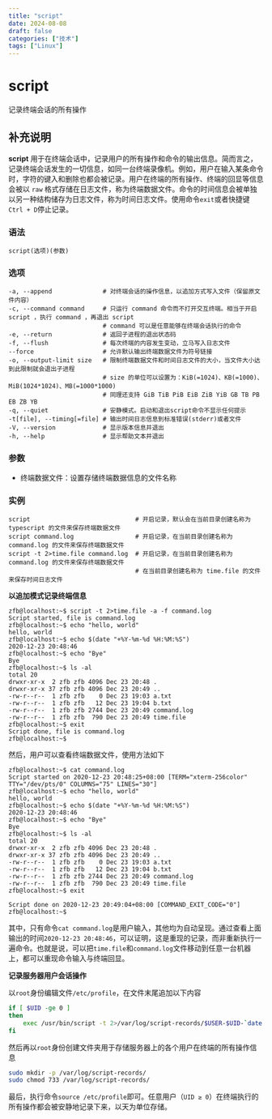 ```yaml
---
title: "script"
date: 2024-08-08
draft: false
categories: ["技术"]
tags: ["Linux"]
---
```

script
===

记录终端会话的所有操作

## 补充说明

**script** 用于在终端会话中，记录用户的所有操作和命令的输出信息。简而言之，记录终端会话发生的一切信息，如同一台终端录像机。例如，用户在输入某条命令时，字符的键入和删除也都会被记录。用户在终端的所有操作、终端的回显等信息会被以 `raw` 格式存储在日志文件，称为终端数据文件。命令的时间信息会被单独以另一种结构储存为日志文件，称为时间日志文件。使用命令`exit`或者快捷键`Ctrl + D`停止记录。


###  语法

```shell
script(选项)(参数)
```

###  选项

```shell
-a, --append              # 对终端会话的操作信息，以追加方式写入文件（保留原文件内容）
-c, --command command     # 只运行 command 命令而不打开交互终端。相当于开启 script ，执行 command ，再退出 script
                          # command 可以是任意能够在终端会话执行的命令
-e, --return              # 返回子进程的退出状态码
-f, --flush               # 每次终端的内容发生变动，立马写入日志文件
--force                   # 允许默认输出终端数据文件为符号链接
-o, --output-limit size   # 限制终端数据文件和时间日志文件的大小，当文件大小达到此限制就会退出子进程
                          # size 的单位可以设置为：KiB(=1024)、KB(=1000)、MiB(1024*1024)、MB(=1000*1000)
                          # 同理还支持 GiB TiB PiB EiB ZiB YiB GB TB PB EB ZB YB
-q, --quiet               # 安静模式。启动和退出script命令不显示任何提示
-t[file], --timing[=file] # 输出时间日志信息到标准错误(stderr)或者文件
-V, --version             # 显示版本信息并退出
-h, --help                # 显示帮助文本并退出
```

###  参数

* 终端数据文件：设置存储终端数据信息的文件名称

###  实例

```shell
script                             # 开启记录，默认会在当前目录创建名称为 typescript 的文件来保存终端数据文件
script command.log                 # 开启记录，在当前目录创建名称为 command.log 的文件来保存终端数据文件
script -t 2>time.file command.log  # 开启记录，在当前目录创建名称为 command.log 的文件来保存终端数据文件
                                   # 在当前目录创建名称为 time.file 的文件来保存时间日志文件
```

 **以追加模式记录终端信息** 

```shell
zfb@localhost:~$ script -t 2>time.file -a -f command.log
Script started, file is command.log
zfb@localhost:~$ echo "hello, world"
hello, world
zfb@localhost:~$ echo $(date "+%Y-%m-%d %H:%M:%S")
2020-12-23 20:48:46
zfb@localhost:~$ echo "Bye"
Bye
zfb@localhost:~$ ls -al
total 20
drwxr-xr-x  2 zfb zfb 4096 Dec 23 20:48 .
drwxr-xr-x 37 zfb zfb 4096 Dec 23 20:49 ..
-rw-r--r--  1 zfb zfb    0 Dec 23 19:03 a.txt
-rw-r--r--  1 zfb zfb   12 Dec 23 19:04 b.txt
-rw-r--r--  1 zfb zfb 2744 Dec 23 20:49 command.log
-rw-r--r--  1 zfb zfb  790 Dec 23 20:49 time.file
zfb@localhost:~$ exit
Script done, file is command.log
zfb@localhost:~$
```

然后，用户可以查看终端数据文件，使用方法如下  

```shell
zfb@localhost:~$ cat command.log
Script started on 2020-12-23 20:48:25+08:00 [TERM="xterm-256color" TTY="/dev/pts/0" COLUMNS="75" LINES="30"]
zfb@localhost:~$ echo "hello, world"
hello, world
zfb@localhost:~$ echo $(date "+%Y-%m-%d %H:%M:%S")
2020-12-23 20:48:46
zfb@localhost:~$ echo "Bye"
Bye
zfb@localhost:~$ ls -al
total 20
drwxr-xr-x  2 zfb zfb 4096 Dec 23 20:48 .
drwxr-xr-x 37 zfb zfb 4096 Dec 23 20:49 ..
-rw-r--r--  1 zfb zfb    0 Dec 23 19:03 a.txt
-rw-r--r--  1 zfb zfb   12 Dec 23 19:04 b.txt
-rw-r--r--  1 zfb zfb 2744 Dec 23 20:49 command.log
-rw-r--r--  1 zfb zfb  790 Dec 23 20:49 time.file
zfb@localhost:~$ exit

Script done on 2020-12-23 20:49:04+08:00 [COMMAND_EXIT_CODE="0"]
zfb@localhost:~$
```

其中，只有命令`cat command.log`是用户输入，其他均为自动呈现。通过查看上面输出的时间`2020-12-23 20:48:46`，可以证明，这是重现的记录，而非重新执行一遍命令。也就是说，可以把`time.file`和`command.log`文件移动到任意一台机器上，都可以重现命令输入与终端回显。

 **记录服务器用户会话操作** 

以`root`身份编辑文件`/etc/profile`，在文件末尾追加以下内容

```bash
if [ $UID -ge 0 ]
then
    exec /usr/bin/script -t 2>/var/log/script-records/$USER-$UID-`date +%Y%m%d`.time -a -f -q /var/log/script-records/$USER-$UID-`date +%Y%m%d`.log
fi
```

然后再以`root`身份创建文件夹用于存储服务器上的各个用户在终端的所有操作信息

```bash
sudo mkdir -p /var/log/script-records/
sudo chmod 733 /var/log/script-records/
```

最后，执行命令`source /etc/profile`即可。任意用户（`UID ≥ 0`）在终端执行的所有操作都会被安静地记录下来，以天为单位存储。



